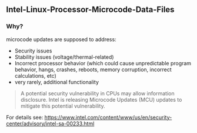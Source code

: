 ## Intel-Linux-Processor-Microcode-Data-Files 

### Why? 

microcode updates are supposed to address:
* Security issues
* Stability issues (voltage/thermal-related)
* Incorrect processor behavior (which could cause unpredictable program behavior, hangs, crashes, reboots, memory corruption, incorrect calculations, etc)
* very rarely, additional functionality

> A potential security vulnerability in CPUs may allow information disclosure.  Intel is releasing Microcode Updates (MCU) updates to mitigate this potential vulnerability.

For details see: https://www.intel.com/content/www/us/en/security-center/advisory/intel-sa-00233.html
